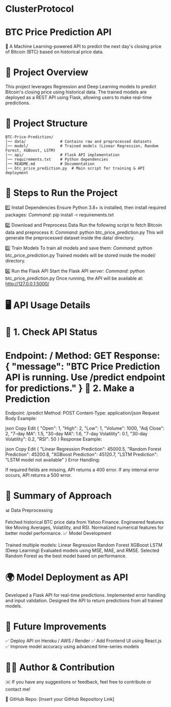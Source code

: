 # ClusterProtocol



# BTC Price Prediction API
🚀 A Machine Learning-powered API to predict the next day's closing price of Bitcoin (BTC) based on historical price data.




# 📌 Project Overview
This project leverages Regression and Deep Learning models to predict Bitcoin's closing price using historical data. The trained models are deployed as a REST API using Flask, allowing users to make real-time predictions.




# 📂 Project Structure
```
BTC-Price-Prediction/
│── data/               # Contains raw and preprocessed datasets
│── model/              # Trained models (Linear Regression, Random Forest, XGBoost, LSTM)
│── api/                # Flask API implementation
│── requirements.txt    # Python dependencies
│── README.md           # Documentation
│── btc_price_prediction.py  # Main script for training & API deployment
```




# 🚀 Steps to Run the Project
1️⃣ Install Dependencies
Ensure Python 3.8+ is installed, then install required packages:
*Command*: pip install -r requirements.txt

2️⃣ Download and Preprocess Data
Run the following script to fetch Bitcoin data and preprocess it:
*Command*: python btc_price_prediction.py
This will generate the preprocessed dataset inside the data/ directory.

3️⃣ Train Models
To train all models and save them:
*Command*: python btc_price_prediction.py
Trained models will be stored inside the model/ directory.

4️⃣ Run the Flask API 
Start the Flask API server:
*Command*: python btc_price_prediction.py
Once running, the API will be available at:
http://127.0.0.1:5000/


# 🖥 API Usage Details
📌 1. Check API Status
=
Endpoint: /
Method: GET
Response:
{
    "message": "BTC Price Prediction API is running. Use /predict endpoint for predictions."
}
📌 2. Make a Prediction
=
Endpoint: /predict
Method: POST
Content-Type: application/json
Request Body Example:

json
Copy
Edit
{
    "Open": 1,
    "High": 2,
    "Low": 1,
    "Volume": 1000,
    "Adj Close": 2,
    "7-day MA": 1.5,
    "30-day MA": 1.6,
    "7-day Volatility": 0.1,
    "30-day Volatility": 0.2,
    "RSI": 50
}
Response Example:

json
Copy
Edit
{
    "Linear Regression Prediction": 45000.5,
    "Random Forest Prediction": 45200.8,
    "XGBoost Prediction": 45120.7,
    "LSTM Prediction": "LSTM model not available"
}
Error Handling:

If required fields are missing, API returns a 400 error.
If any internal error occurs, API returns a 500 error.


# 🧠 Summary of Approach
📊 Data Preprocessing

Fetched historical BTC price data from Yahoo Finance.
Engineered features like Moving Averages, Volatility, and RSI.
Normalized numerical features for better model performance.
📈 Model Development

Trained multiple models:
Linear Regression
Random Forest
XGBoost
LSTM (Deep Learning)
Evaluated models using MSE, MAE, and RMSE.
Selected Random Forest as the best model based on performance.


# 🌍 Model Deployment as API
Developed a Flask API for real-time predictions.
Implemented error handling and input validation.
Designed the API to return predictions from all trained models.


# 🚀 Future Improvements
✅ Deploy API on Heroku / AWS / Render
✅ Add Frontend UI using React.js
✅ Improve model accuracy using advanced time-series models


# 👨‍💻 Author & Contribution
✉️ If you have any suggestions or feedback, feel free to contribute or contact me!

🔗 GitHub Repo: [Insert your GitHub Repository Link]
